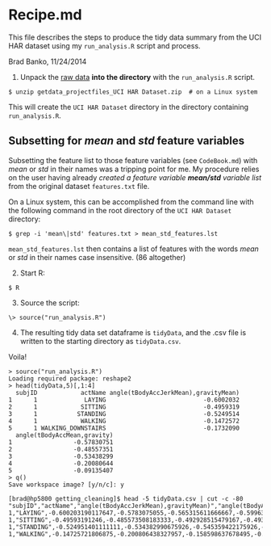 Recipe.md
=========

This file describes the steps to produce the tidy data summary from the UCI HAR dataset using 
my `run_analysis.R` script and process.

Brad Banko, 11/24/2014


1. Unpack the [raw data](https://d396qusza40orc.cloudfront.net/getdata%2Fprojectfiles%2FUCI%20HAR%20Dataset.zip) **into the directory** with the `run_analysis.R` script.

```
$ unzip getdata_projectfiles_UCI HAR Dataset.zip  # on a Linux system
```

This will create the `UCI HAR Dataset` directory in the directory containing `run_analysis.R`.


## Subsetting for *mean* and *std* feature variables

Subsetting the feature list to those feature variables (see `CodeBook.md`) with *mean* or *std* in
their names was a tripping point for me. My procedure relies on the user having already *created a 
feature variable **mean/std** variable list* from the original dataset `features.txt` file.

On a Linux system, this can be accomplished from the command line with the following command in the 
root directory of the `UCI HAR Dataset` directory:

```
$ grep -i 'mean\|std' features.txt > mean_std_features.lst
```

`mean_std_features.lst` then contains a list of features with the words *mean* or *std* in their names
case insensitive.  (86 altogether)


2. Start R:

```
$ R
```

3. Source the script:

```
\> source("run_analysis.R")
```

4. The resulting tidy data set dataframe is `tidyData`, and the .csv file is written to the starting
directory as `tidyData.csv`.


Voila!


```
> source("run_analysis.R")
Loading required package: reshape2
> head(tidyData,5)[,1:4]
  subjID            actName angle(tBodyAccJerkMean),gravityMean)
1      1             LAYING                           -0.6002032
2      1            SITTING                           -0.4959319
3      1           STANDING                           -0.5249514
4      1            WALKING                           -0.1472572
5      1 WALKING_DOWNSTAIRS                           -0.1732090
  angle(tBodyAccMean,gravity)
1                 -0.57830751
2                 -0.48557351
3                 -0.53438299
4                 -0.20080644
5                 -0.09135407
> q()
Save workspace image? [y/n/c]: y

[brad@hp5800 getting_cleaning]$ head -5 tidyData.csv | cut -c -80
"subjID","actName","angle(tBodyAccJerkMean),gravityMean)","angle(tBodyAccMean,gr
1,"LAYING",-0.600203190117647,-0.5783075055,-0.565315611666667,-0.59963147765686
1,"SITTING",-0.49593191246,-0.485573508183333,-0.492928515479167,-0.493991032083
1,"STANDING",-0.524951401111111,-0.534382990675926,-0.545359422175926,-0.4974518
1,"WALKING",-0.14725721806875,-0.200806438327957,-0.158598637678495,-0.187864152

```





